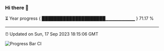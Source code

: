 ### Hi there 👋

⏳ Year progress { █████████████████████▁▁▁▁▁▁▁▁▁ } 71.17 %

---

⏰ Updated on Sun, 17 Sep 2023 18:15:06 GMT

![Progress Bar CI](https://github.com/liununu/liununu/workflows/Progress%20Bar%20CI/badge.svg)
